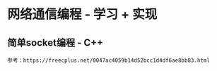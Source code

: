 # 网络通信编程 - 学习 + 实现

## 简单socket编程 - C++
    参考：https://freecplus.net/0047ac4059b14d52bcc1d4df6ae8bb83.html

